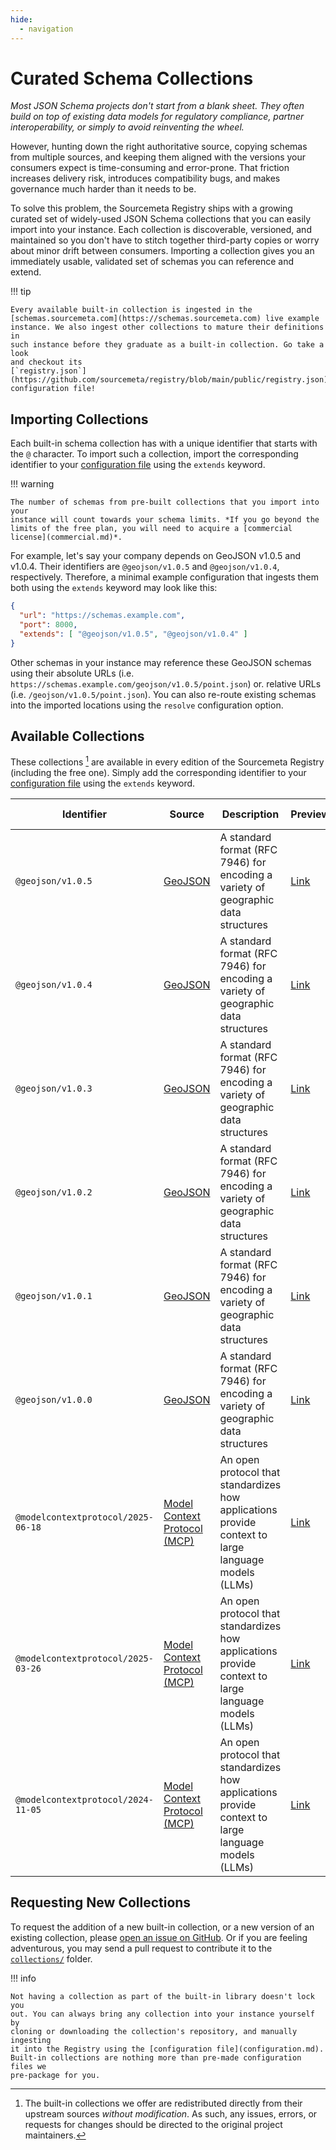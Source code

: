 ```yaml
---
hide:
  - navigation
---
```


# Curated Schema Collections 

*Most JSON Schema projects don't start from a blank sheet. They often build on
top of existing data models for regulatory compliance, partner
interoperability, or simply to avoid reinventing the wheel.*

However, hunting down the right authoritative source, copying schemas from
multiple sources, and keeping them aligned with the versions your consumers
expect is time-consuming and error-prone. That friction increases delivery
risk, introduces compatibility bugs, and makes governance much harder than it
needs to be.

To solve this problem, the Sourcemeta Registry ships with a growing curated set
of widely-used JSON Schema collections that you can easily import into your
instance. Each collection is discoverable, versioned, and maintained so you
don't have to stitch together third-party copies or worry about minor drift
between consumers. Importing a collection gives you an immediately usable,
validated set of schemas you can reference and extend.

!!! tip

    Every available built-in collection is ingested in the
    [schemas.sourcemeta.com](https://schemas.sourcemeta.com) live example
    instance. We also ingest other collections to mature their definitions in
    such instance before they graduate as a built-in collection. Go take a look
    and checkout its
    [`registry.json`](https://github.com/sourcemeta/registry/blob/main/public/registry.json)
    configuration file!

Importing Collections
---------------------

Each built-in schema collection has with a unique identifier that starts with
the `@` character. To import such a collection, import the corresponding
identifier to your [configuration file](configuration.md) using the `extends`
keyword.

!!! warning

    The number of schemas from pre-built collections that you import into your
    instance will count towards your schema limits. *If you go beyond the
    limits of the free plan, you will need to acquire a [commercial
    license](commercial.md)*.

For example, let's say your company depends on GeoJSON v1.0.5 and v1.0.4. Their
identifiers are `@geojson/v1.0.5` and `@geojson/v1.0.4`, respectively.
Therefore, a minimal example configuration that ingests them both using the
`extends` keyword may look like this:

```json hl_lines="4" title="registry.json"
{
  "url": "https://schemas.example.com",
  "port": 8000,
  "extends": [ "@geojson/v1.0.5", "@geojson/v1.0.4" ]
}
```

Other schemas in your instance may reference these GeoJSON schemas using their
absolute URLs (i.e. `https://schemas.example.com/geojson/v1.0.5/point.json`)
or.  relative URLs (i.e. `/geojson/v1.0.5/point.json`). You can also re-route
existing schemas into the imported locations using the `resolve` configuration
option.

Available Collections
---------------------

These collections [^1] are available in every edition of the Sourcemeta
Registry (including the free one).  Simply add the corresponding identifier to
your [configuration file](configuration.md) using the `extends` keyword.

<!-- TODO: Generate this table from code using the CSV import plugin: -->
<!-- https://squidfunk.github.io/mkdocs-material/reference/data-tables/#import-table-from-file -->

| Identifier | Source | Description | Preview | Introduced In |
|------------|------|-------------|---------|---------------|
| `@geojson/v1.0.5` | [GeoJSON](https://geojson.org) | A standard format (RFC 7946) for encoding a variety of geographic data structures | [Link](https://schemas.sourcemeta.com/geojson/v1.0.5) | Registry v1.2.0 |
| `@geojson/v1.0.4` | [GeoJSON](https://geojson.org) | A standard format (RFC 7946) for encoding a variety of geographic data structures | [Link](https://schemas.sourcemeta.com/geojson/v1.0.4) | Registry v1.2.0 |
| `@geojson/v1.0.3` | [GeoJSON](https://geojson.org) | A standard format (RFC 7946) for encoding a variety of geographic data structures | [Link](https://schemas.sourcemeta.com/geojson/v1.0.3) | Registry v1.2.0 |
| `@geojson/v1.0.2` | [GeoJSON](https://geojson.org) | A standard format (RFC 7946) for encoding a variety of geographic data structures | [Link](https://schemas.sourcemeta.com/geojson/v1.0.2) | Registry v1.2.0 |
| `@geojson/v1.0.1` | [GeoJSON](https://geojson.org) | A standard format (RFC 7946) for encoding a variety of geographic data structures | [Link](https://schemas.sourcemeta.com/geojson/v1.0.1) | Registry v1.2.0 |
| `@geojson/v1.0.0` | [GeoJSON](https://geojson.org) | A standard format (RFC 7946) for encoding a variety of geographic data structures | [Link](https://schemas.sourcemeta.com/geojson/v1.0.0) | Registry v1.2.0 |
| `@modelcontextprotocol/2025-06-18` | [Model Context Protocol (MCP)](https://modelcontextprotocol.io) | An open protocol that standardizes how applications provide context to large language models (LLMs) | [Link](https://schemas.sourcemeta.com/modelcontextprotocol/2025-06-18) | Registry v1.2.0 |
| `@modelcontextprotocol/2025-03-26` | [Model Context Protocol (MCP)](https://modelcontextprotocol.io) | An open protocol that standardizes how applications provide context to large language models (LLMs) | [Link](https://schemas.sourcemeta.com/modelcontextprotocol/2025-03-26) | Registry v1.2.0 |
| `@modelcontextprotocol/2024-11-05` | [Model Context Protocol (MCP)](https://modelcontextprotocol.io) | An open protocol that standardizes how applications provide context to large language models (LLMs) | [Link](https://schemas.sourcemeta.com/modelcontextprotocol/2024-11-05) | Registry v1.2.0 |

[^1]: The built-in collections we offer are redistributed directly from their
  upstream sources *without modification*. As such, any issues, errors, or
  requests for changes should be directed to the original project maintainers.

Requesting New Collections
--------------------------

To request the addition of a new built-in collection, or a new version of an
existing collection, please [open an issue on
GitHub](https://github.com/sourcemeta/registry/issues). Or if you are feeling
adventurous, you may send a pull request to contribute it to the
[`collections/`](https://github.com/sourcemeta/registry/tree/main/collections)
folder.

!!! info

    Not having a collection as part of the built-in library doesn't lock you
    out. You can always bring any collection into your instance yourself by
    cloning or downloading the collection's repository, and manually ingesting
    it into the Registry using the [configuration file](configuration.md).
    Built-in collections are nothing more than pre-made configuration files we
    pre-package for you.

